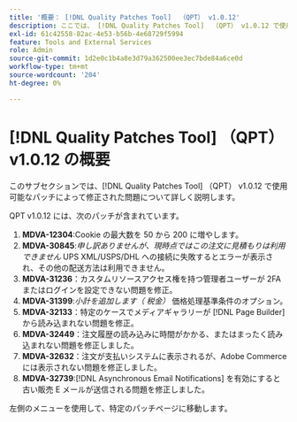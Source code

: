 ```yaml
---
title: '概要： [!DNL Quality Patches Tool]  （QPT） v1.0.12'
description: ここでは、 [!DNL Quality Patches Tool]  （QPT） v1.0.12 で使用可能なパッチによって修正された問題について詳しく説明します。
exl-id: 61c42558-82ac-4e53-b56b-4e68729f5994
feature: Tools and External Services
role: Admin
source-git-commit: 1d2e0c1b4a8e3d79a362500ee3ec7bde84a6ce0d
workflow-type: tm+mt
source-wordcount: '204'
ht-degree: 0%

---
```


# [!DNL Quality Patches Tool] （QPT） v1.0.12 の概要

このサブセクションでは、[!DNL Quality Patches Tool] （QPT） v1.0.12 で使用可能なパッチによって修正された問題について詳しく説明します。

QPT v1.0.12 には、次のパッチが含まれています。

1. **MDVA-12304**:Cookie の最大数を 50 から 200 に増やします。
1. **MDVA-30845**:*申し訳ありませんが、現時点ではこの注文に見積もりは利用できません* UPS XML/USPS/DHL への接続に失敗するとエラーが表示され、その他の配送方法は利用できません。
1. **MDVA-31236**：カスタムリソースアクセス権を持つ管理者ユーザーが 2FA またはログインを設定できない問題を修正。
1. **MDVA-31399**:*小計を追加します（ 税金）* 価格処理基準条件のオプション。
1. **MDVA-32133**：特定のケースでメディアギャラリーが [!DNL Page Builder] から読み込まれない問題を修正。
1. **MDVA-32449**：注文履歴の読み込みに時間がかかる、またはまったく読み込まれない問題を修正しました。
1. **MDVA-32632**：注文が支払いシステムに表示されるが、Adobe Commerceには表示されない問題を修正しました。
1. **MDVA-32739**:[!DNL Asynchronous Email Notifications] を有効にすると古い販売 E メールが送信される問題を修正しました。

左側のメニューを使用して、特定のパッチページに移動します。
